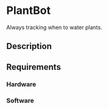 # PlantBot
Always tracking when to water plants.

## Description

## Requirements

### Hardware

### Software

